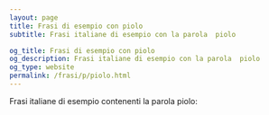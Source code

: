 ```yaml
---
layout: page
title: Frasi di esempio con piolo 
subtitle: Frasi italiane di esempio con la parola  piolo

og_title: Frasi di esempio con piolo 
og_description: Frasi italiane di esempio con la parola  piolo
og_type: website
permalink: /frasi/p/piolo.html
---
```


Frasi italiane di esempio contenenti la parola piolo:


